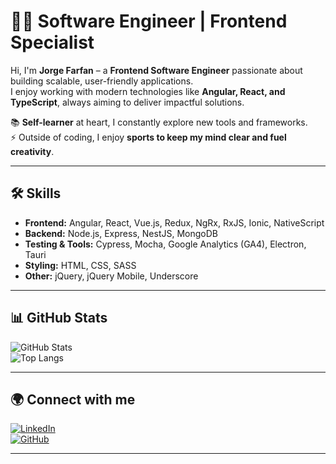 # 👨‍💻 Software Engineer | Frontend Specialist

Hi, I'm **Jorge Farfan** – a **Frontend Software Engineer** passionate about building scalable, user-friendly applications.  
I enjoy working with modern technologies like **Angular, React, and TypeScript**, always aiming to deliver impactful solutions.

📚 **Self-learner** at heart, I constantly explore new tools and frameworks.  
⚡ Outside of coding, I enjoy **sports to keep my mind clear and fuel creativity**.

---

## 🛠️ Skills

- **Frontend:** Angular, React, Vue.js, Redux, NgRx, RxJS, Ionic, NativeScript
- **Backend:** Node.js, Express, NestJS, MongoDB
- **Testing & Tools:** Cypress, Mocha, Google Analytics (GA4), Electron, Tauri
- **Styling:** HTML, CSS, SASS
- **Other:** jQuery, jQuery Mobile, Underscore

---

## 📊 GitHub Stats

![GitHub Stats](https://github-readme-stats.vercel.app/api?username=georgefarfan&show_icons=true&theme=radical)  
![Top Langs](https://github-readme-stats.vercel.app/api/top-langs/?username=georgefarfan&layout=compact&theme=radical)

---

## 🌍 Connect with me

[![LinkedIn](https://img.shields.io/badge/LinkedIn-0A66C2?style=for-the-badge&logo=linkedin&logoColor=white)](https://linkedin.com/in/georgefarfan)  
[![GitHub](https://img.shields.io/badge/GitHub-181717?style=for-the-badge&logo=github&logoColor=white)](https://github.com/georgefarfan)

---
